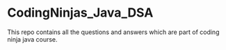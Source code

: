 # CodingNinjas_Java_DSA
This repo contains all the questions and answers which are part of coding ninja java course.
